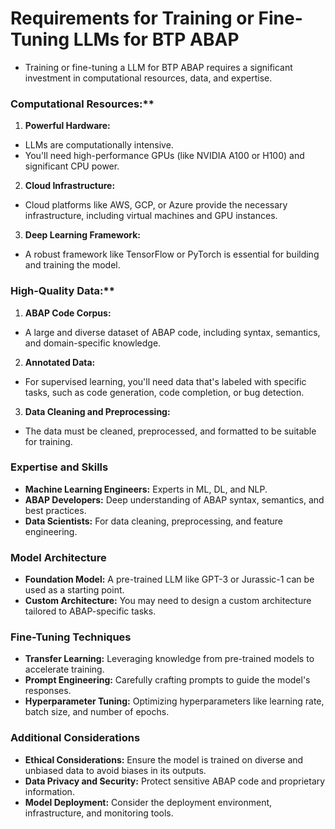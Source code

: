 # Requirements for Training or Fine-Tuning LLMs for BTP ABAP
- Training or fine-tuning a LLM for BTP ABAP requires a significant investment in computational resources, data, and expertise.

### Computational Resources:**
1. **Powerful Hardware:** 
- LLMs are computationally intensive.
- You'll need high-performance GPUs (like NVIDIA A100 or H100) and significant CPU power.

2. **Cloud Infrastructure:** 
- Cloud platforms like AWS, GCP, or Azure provide the necessary infrastructure, including virtual machines and GPU instances.

3. **Deep Learning Framework:** 
- A robust framework like TensorFlow or PyTorch is essential for building and training the model.

### High-Quality Data:**
1. **ABAP Code Corpus:** 
- A large and diverse dataset of ABAP code, including syntax, semantics, and domain-specific knowledge.

2. **Annotated Data:** 
- For supervised learning, you'll need data that's labeled with specific tasks, such as code generation, code completion, or bug detection.

3. **Data Cleaning and Preprocessing:** 
- The data must be cleaned, preprocessed, and formatted to be suitable for training.

### Expertise and Skills
- **Machine Learning Engineers:** Experts in ML, DL, and NLP.
- **ABAP Developers:** Deep understanding of ABAP syntax, semantics, and best practices.
- **Data Scientists:** For data cleaning, preprocessing, and feature engineering.

### Model Architecture
- **Foundation Model:** A pre-trained LLM like GPT-3 or Jurassic-1 can be used as a starting point.
- **Custom Architecture:** You may need to design a custom architecture tailored to ABAP-specific tasks.

### Fine-Tuning Techniques
- **Transfer Learning:** Leveraging knowledge from pre-trained models to accelerate training.
- **Prompt Engineering:** Carefully crafting prompts to guide the model's responses.
- **Hyperparameter Tuning:** Optimizing hyperparameters like learning rate, batch size, and number of epochs.

### Additional Considerations
- **Ethical Considerations:** Ensure the model is trained on diverse and unbiased data to avoid biases in its outputs.
- **Data Privacy and Security:** Protect sensitive ABAP code and proprietary information.
- **Model Deployment:** Consider the deployment environment, infrastructure, and monitoring tools.
